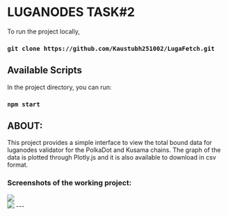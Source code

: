 # LUGANODES TASK#2 

To run the project locally,
### `git clone https://github.com/Kaustubh251002/LugaFetch.git`

## Available Scripts

In the project directory, you can run:

### `npm start`

## ABOUT:

This project provides a simple interface to view the total bound data for luganodes validator for the PolkaDot and Kusama chains. The graph of the data is plotted through Plotly.js and it is also available to download in csv format.

### Screenshots of the working project:

<img src="/polkadot.png">
<br />
<img src="/kusama.png">
---
